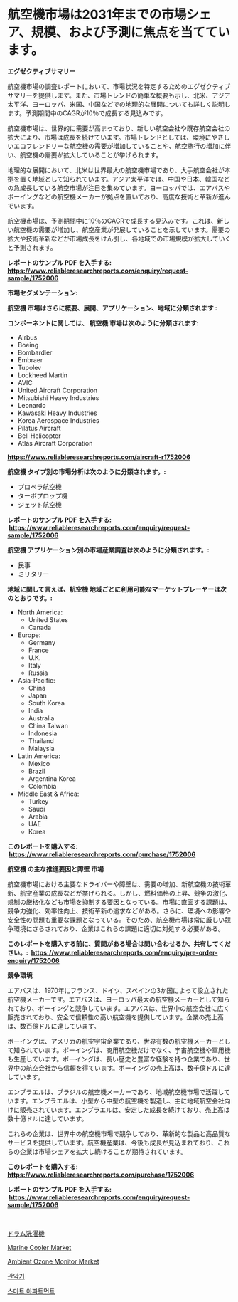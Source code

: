 <p><h1>航空機市場は2031年までの市場シェア、規模、および予測に焦点を当てています。</h1></p><p><strong>エグゼクティブサマリー</strong></p>
<p><p>航空機市場の調査レポートにおいて、市場状況を特定するためのエグゼクティブサマリーを提供します。また、市場トレンドの簡単な概要も示し、北米、アジア太平洋、ヨーロッパ、米国、中国などでの地理的な展開についても詳しく説明します。予測期間中のCAGRが10％で成長する見込みです。</p><p>航空機市場は、世界的に需要が高まっており、新しい航空会社や既存航空会社の拡大により、市場は成長を続けています。市場トレンドとしては、環境にやさしいエコフレンドリーな航空機の需要が増加していることや、航空旅行の増加に伴い、航空機の需要が拡大していることが挙げられます。</p><p>地理的な展開において、北米は世界最大の航空機市場であり、大手航空会社が本拠を置く地域として知られています。アジア太平洋では、中国や日本、韓国などの急成長している航空市場が注目を集めています。ヨーロッパでは、エアバスやボーイングなどの航空機メーカーが拠点を置いており、高度な技術と革新が進んでいます。</p><p>航空機市場は、予測期間中に10％のCAGRで成長する見込みです。これは、新しい航空機の需要が増加し、航空産業が発展していることを示しています。需要の拡大や技術革新などが市場成長をけん引し、各地域での市場規模が拡大していくと予測されます。</p></p>
<p><strong>レポートのサンプル PDF を入手する: <a href="https://www.reliableresearchreports.com/enquiry/request-sample/1752006">https://www.reliableresearchreports.com/enquiry/request-sample/1752006</a></strong></p>
<p><strong>市場セグメンテーション:</strong></p>
<p><strong> 航空機 市場はさらに概要、展開、アプリケーション、地域に分類されます :</strong></p>
<p><strong>コンポーネントに関しては、 航空機 市場は次のように分類されます: &nbsp;</strong></p>
<p><ul><li>Airbus</li><li>Boeing</li><li>Bombardier</li><li>Embraer</li><li>Tupolev</li><li>Lockheed Martin</li><li>AVIC</li><li>United Aircraft Corporation</li><li>Mitsubishi Heavy Industries</li><li>Leonardo</li><li>Kawasaki Heavy Industries</li><li>Korea Aerospace Industries</li><li>Pilatus Aircraft</li><li>Bell Helicopter</li><li>Atlas Aircraft Corporation</li></ul></p>
<p><strong><a href="https://www.reliableresearchreports.com/aircraft-r1752006">https://www.reliableresearchreports.com/aircraft-r1752006</a></strong></p>
<p><strong> 航空機 タイプ別の市場分析は次のように分類されます。:</strong></p>
<p><ul><li>プロペラ航空機</li><li>ターボプロップ機</li><li>ジェット航空機</li></ul></p>
<p><strong>レポートのサンプル PDF を入手する: &nbsp;<a href="https://www.reliableresearchreports.com/enquiry/request-sample/1752006">https://www.reliableresearchreports.com/enquiry/request-sample/1752006</a></strong></p>
<p><strong> 航空機 アプリケーション別の市場産業調査は次のように分類されます。:</strong></p>
<p><ul><li>民事</li><li>ミリタリー</li></ul></p>
<p><strong>地域に関して言えば、航空機 地域ごとに利用可能なマーケットプレーヤーは次のとおりです。:</strong></p>
<p><ul>
    <li>
        North America:
        <ul>
            <li>United States</li>
            <li>Canada</li>
        </ul>
    </li>
    <li>
        Europe:
        <ul>
            <li>Germany</li>
            <li>France</li>
            <li>U.K.</li>
            <li>Italy</li>
            <li>Russia</li>
        </ul>
    </li>
    <li>
        Asia-Pacific:
        <ul>
            <li>China</li>
            <li>Japan</li>
            <li>South Korea</li>
            <li>India</li>
            <li>Australia</li>
            <li>China Taiwan</li>
            <li>Indonesia</li>
            <li>Thailand</li>
            <li>Malaysia</li>
        </ul>
    </li>
    <li>
        Latin America:
        <ul>
            <li>Mexico</li>
            <li>Brazil</li>
            <li>Argentina Korea</li>
            <li>Colombia</li>
        </ul>
    </li>
    <li>
        Middle East & Africa:
        <ul>
            <li>Turkey</li>
            <li>Saudi</li>
            <li>Arabia</li>
            <li>UAE</li>
            <li>Korea</li>
        </ul>
    </li>
    </ul></p>
<p><strong>このレポートを購入する: &nbsp;<a href="https://www.reliableresearchreports.com/purchase/1752006">https://www.reliableresearchreports.com/purchase/1752006</a></strong></p>
<p><strong>航空機 の主な推進要因と障壁 市場</strong></p>
<p><p>航空機市場における主要なドライバーや障壁は、需要の増加、新航空機の技術革新、航空産業の成長などが挙げられる。しかし、燃料価格の上昇、競争の激化、規制の厳格化なども市場を抑制する要因となっている。市場に直面する課題は、競争力強化、効率性向上、技術革新の追求などがある。さらに、環境への影響や安全性の問題も重要な課題となっている。そのため、航空機市場は常に厳しい競争環境にさらされており、企業はこれらの課題に適切に対処する必要がある。</p></p>
<p><strong>このレポートを購入する前に、質問がある場合は問い合わせるか、共有してください。:&nbsp; <a href="https://www.reliableresearchreports.com/enquiry/pre-order-enquiry/1752006">https://www.reliableresearchreports.com/enquiry/pre-order-enquiry/1752006</a></strong></p>
<p><strong>競争環境</strong></p>
<p><p>エアバスは、1970年にフランス、ドイツ、スペインの3か国によって設立された航空機メーカーです。エアバスは、ヨーロッパ最大の航空機メーカーとして知られており、ボーイングと競争しています。エアバスは、世界中の航空会社に広く販売されており、安全で信頼性の高い航空機を提供しています。企業の売上高は、数百億ドルに達しています。</p><p>ボーイングは、アメリカの航空宇宙企業であり、世界有数の航空機メーカーとして知られています。ボーイングは、商用航空機だけでなく、宇宙航空機や軍用機も生産しています。ボーイングは、長い歴史と豊富な経験を持つ企業であり、世界中の航空会社から信頼を得ています。ボーイングの売上高は、数千億ドルに達しています。</p><p>エンブラエルは、ブラジルの航空機メーカーであり、地域航空機市場で活躍しています。エンブラエルは、小型から中型の航空機を製造し、主に地域航空会社向けに販売されています。エンブラエルは、安定した成長を続けており、売上高は数十億ドルに達しています。</p><p>これらの企業は、世界中の航空機市場で競争しており、革新的な製品と高品質なサービスを提供しています。航空機産業は、今後も成長が見込まれており、これらの企業は市場シェアを拡大し続けることが期待されています。</p></p>
<p><strong>このレポートを購入する: &nbsp; <a href="https://www.reliableresearchreports.com/purchase/1752006">https://www.reliableresearchreports.com/purchase/1752006</a></strong></p>
<p><strong>レポートのサンプル PDF を入手する: &nbsp;<a href="https://www.reliableresearchreports.com/enquiry/request-sample/1752006">https://www.reliableresearchreports.com/enquiry/request-sample/1752006</a></strong><strong></strong></p>
<p>&nbsp;</p>
<p><p><a href="https://medium.com/@novastamm2023/%E3%83%89%E3%83%A9%E3%83%A0%E6%B4%97%E6%BF%AF%E6%A9%9F%E5%B8%82%E5%A0%B4%E3%81%AE%E3%82%B5%E3%82%A4%E3%82%BA-cagr-%E3%83%88%E3%83%AC%E3%83%B3%E3%83%892024-2030-52c48323bd97">ドラム洗濯機</a></p><p><a href="https://github.com/julyju69/Market-Research-Report-List-2/blob/main/marine-cooler-market.md">Marine Cooler Market</a></p><p><a href="https://view.publitas.com/reportprime-1/decoding-the-ambient-ozone-monitor-market-a-deep-dive-into-the-latest-market-trends-market-segmentation-and-competitive-analysis/">Ambient Ozone Monitor Market</a></p><p><a href="https://medium.com/@cierrahayes645/%EB%B0%94%EB%9E%8C-%EC%95%85%EA%B8%B0-%EC%8B%9C%EC%9E%A5-%EC%8B%9C%EC%9E%A5-%EC%A0%90%EC%9C%A0%EC%9C%A8-%EC%8B%9C%EC%9E%A5-%EB%8F%99%ED%96%A5-%EB%B0%8F-%EB%AF%B8%EB%9E%98-%EC%84%B1%EC%9E%A5-%ED%83%90%EC%83%89-9573997a8ce3">관악기</a></p><p><a href="https://github.com/JackieFauhey9089475/Market-Research-Report-List-1/blob/main/216400920430.md">스마트 아파트먼트</a></p></p>